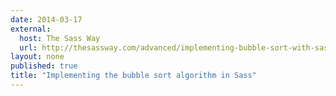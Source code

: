 ```yaml
---
date: 2014-03-17
external: 
  host: The Sass Way
  url: http://thesassway.com/advanced/implementing-bubble-sort-with-sass
layout: none
published: true
title: "Implementing the bubble sort algorithm in Sass"
---
```

